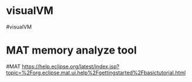 

# visualVM
#visualVM



# MAT memory analyze tool
#MAT
https://help.eclipse.org/latest/index.jsp?topic=%2Forg.eclipse.mat.ui.help%2Fgettingstarted%2Fbasictutorial.html

